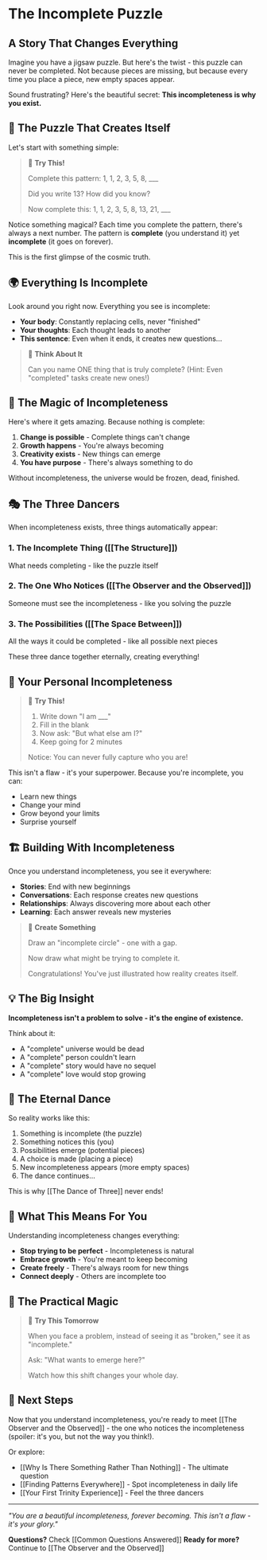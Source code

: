 # The Incomplete Puzzle

## A Story That Changes Everything

Imagine you have a jigsaw puzzle. But here's the twist - this puzzle can never be completed. Not because pieces are missing, but because every time you place a piece, new empty spaces appear.

Sound frustrating? Here's the beautiful secret: **This incompleteness is why you exist.**

## 🧩 The Puzzle That Creates Itself

Let's start with something simple:

> 🧪 **Try This!**
> 
> Complete this pattern: 1, 1, 2, 3, 5, 8, ___
> 
> Did you write 13? How did you know? 
> 
> Now complete this: 1, 1, 2, 3, 5, 8, 13, 21, ___

Notice something magical? Each time you complete the pattern, there's always a next number. The pattern is **complete** (you understand it) yet **incomplete** (it goes on forever).

This is the first glimpse of the cosmic truth.

## 🌍 Everything Is Incomplete

Look around you right now. Everything you see is incomplete:

- **Your body**: Constantly replacing cells, never "finished"
- **Your thoughts**: Each thought leads to another
- **This sentence**: Even when it ends, it creates new questions...

> 🤔 **Think About It**
> 
> Can you name ONE thing that is truly complete? 
> (Hint: Even "completed" tasks create new ones!)

## 🔮 The Magic of Incompleteness

Here's where it gets amazing. Because nothing is complete:

1. **Change is possible** - Complete things can't change
2. **Growth happens** - You're always becoming
3. **Creativity exists** - New things can emerge
4. **You have purpose** - There's always something to do

Without incompleteness, the universe would be frozen, dead, finished.

## 🎭 The Three Dancers

When incompleteness exists, three things automatically appear:

### 1. The Incomplete Thing ([[The Structure]])
What needs completing - like the puzzle itself

### 2. The One Who Notices ([[The Observer and the Observed]])
Someone must see the incompleteness - like you solving the puzzle

### 3. The Possibilities ([[The Space Between]])
All the ways it could be completed - like all possible next pieces

These three dance together eternally, creating everything!

## 🌟 Your Personal Incompleteness

> 🧪 **Try This!**
> 
> 1. Write down "I am ___"
> 2. Fill in the blank
> 3. Now ask: "But what else am I?"
> 4. Keep going for 2 minutes
> 
> Notice: You can never fully capture who you are!

This isn't a flaw - it's your superpower. Because you're incomplete, you can:
- Learn new things
- Change your mind
- Grow beyond your limits
- Surprise yourself

## 🏗️ Building With Incompleteness

Once you understand incompleteness, you see it everywhere:

- **Stories**: End with new beginnings
- **Conversations**: Each response creates new questions  
- **Relationships**: Always discovering more about each other
- **Learning**: Each answer reveals new mysteries

> 🎨 **Create Something**
> 
> Draw an "incomplete circle" - one with a gap. 
> 
> Now draw what might be trying to complete it.
> 
> Congratulations! You've just illustrated how reality creates itself.

## 💡 The Big Insight

**Incompleteness isn't a problem to solve - it's the engine of existence.**

Think about it:
- A "complete" universe would be dead
- A "complete" person couldn't learn
- A "complete" story would have no sequel
- A "complete" love would stop growing

## 🔄 The Eternal Dance

So reality works like this:

1. Something is incomplete (the puzzle)
2. Something notices this (you)  
3. Possibilities emerge (potential pieces)
4. A choice is made (placing a piece)
5. New incompleteness appears (more empty spaces)
6. The dance continues...

This is why [[The Dance of Three]] never ends!

## 🎯 What This Means For You

Understanding incompleteness changes everything:

- **Stop trying to be perfect** - Incompleteness is natural
- **Embrace growth** - You're meant to keep becoming
- **Create freely** - There's always room for new things
- **Connect deeply** - Others are incomplete too

## 🌈 The Practical Magic

> 🧪 **Try This Tomorrow**
> 
> When you face a problem, instead of seeing it as "broken," see it as "incomplete."
> 
> Ask: "What wants to emerge here?"
> 
> Watch how this shift changes your whole day.

## 🚪 Next Steps

Now that you understand incompleteness, you're ready to meet [[The Observer and the Observed]] - the one who notices the incompleteness (spoiler: it's you, but not the way you think!).

Or explore:
- [[Why Is There Something Rather Than Nothing]] - The ultimate question
- [[Finding Patterns Everywhere]] - Spot incompleteness in daily life
- [[Your First Trinity Experience]] - Feel the three dancers

---

*"You are a beautiful incompleteness, forever becoming. This isn't a flaw - it's your glory."*

**Questions?** Check [[Common Questions Answered]]
**Ready for more?** Continue to [[The Observer and the Observed]]